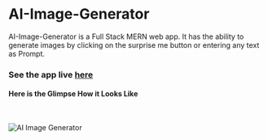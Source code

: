 # AI-Image-Generator
AI-Image-Generator is a Full Stack MERN web app. It has the ability to generate images by clicking on the surprise me button or entering any text as Prompt.

### See the app live [here](https://ai-image-generator-7qci-r9zoxkego-suryathink.vercel.app/)
#### Here is the Glimpse How it Looks Like

</br>

![AI Image Generator](https://user-images.githubusercontent.com/96377101/232207584-b3f656ca-70f1-461c-a7f2-aeb92caecfb5.png)

